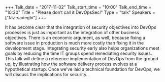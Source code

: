 +++
Talk_date = "2017-11-02"
Talk_start_time = "10:00"
Talk_end_time = "10:30"
Title = "Please don’t call it DevOpsSec!"
Type = "talk"
Speakers = ["faz-sadeghi"]
+++

It has become clear that the integration of security objectives into DevOps processes is just as important as the integration of other business objectives. There is an economic argument, as well, because fixing a software issue in production is much more costly than fixing it in the development stage. Integrating security early also helps organizations meet goals by reducing the time IT groups spend remediating security issues. This talk will define a reference implementation of DevOps from the ground up, by illustrating how the software delivery process evolves at a hypothetical startup. Once we've laid a technical foundation for DevOps, we will discuss the implications for security.
